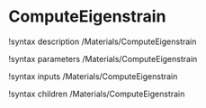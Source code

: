<!-- MOOSE Documentation Stub: Remove this when content is added. -->

# ComputeEigenstrain
!syntax description /Materials/ComputeEigenstrain

!syntax parameters /Materials/ComputeEigenstrain

!syntax inputs /Materials/ComputeEigenstrain

!syntax children /Materials/ComputeEigenstrain
